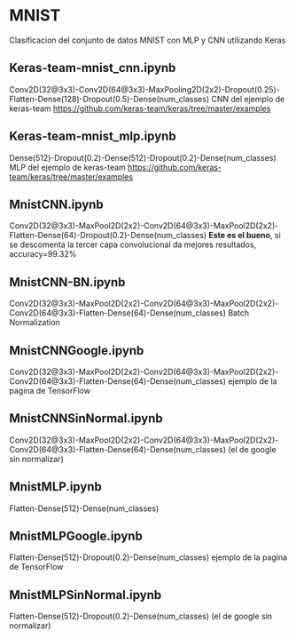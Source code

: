 # MNIST
Clasificacion del conjunto de datos MNIST con MLP y CNN utilizando Keras

## Keras-team-mnist_cnn.ipynb
Conv2D(32@3x3)-Conv2D(64@3x3)-MaxPooling2D(2x2)-Dropout(0.25)-Flatten-Dense(128)-Dropout(0.5)-Dense(num_classes)
CNN del ejemplo de keras-team https://github.com/keras-team/keras/tree/master/examples

## Keras-team-mnist_mlp.ipynb
Dense(512)-Dropout(0.2)-Dense(512)-Dropout(0.2)-Dense(num_classes)
MLP del ejemplo de keras-team https://github.com/keras-team/keras/tree/master/examples

## MnistCNN.ipynb
Conv2D(32@3x3)-MaxPool2D(2x2)-Conv2D(64@3x3)-MaxPool2D(2x2)-Flatten-Dense(64)-Dropout(0.2)-Dense(num_classes)
**Este es el bueno**, si se descomenta la tercer capa convolucional da mejores resultados, accuracy=99.32%

## MnistCNN-BN.ipynb
Conv2D(32@3x3)-MaxPool2D(2x2)-Conv2D(64@3x3)-MaxPool2D(2x2)-Conv2D(64@3x3)-Flatten-Dense(64)-Dense(num_classes)
Batch Normalization

## MnistCNNGoogle.ipynb
Conv2D(32@3x3)-MaxPool2D(2x2)-Conv2D(64@3x3)-MaxPool2D(2x2)-Conv2D(64@3x3)-Flatten-Dense(64)-Dense(num_classes)
ejemplo de la pagina de TensorFlow

## MnistCNNSinNormal.ipynb
Conv2D(32@3x3)-MaxPool2D(2x2)-Conv2D(64@3x3)-MaxPool2D(2x2)-Conv2D(64@3x3)-Flatten-Dense(64)-Dense(num_classes)
(el de google sin normalizar)

## MnistMLP.ipynb
Flatten-Dense(512)-Dense(num_classes)

## MnistMLPGoogle.ipynb
Flatten-Dense(512)-Dropout(0.2)-Dense(num_classes)
ejemplo de la pagina de TensorFlow

## MnistMLPSinNormal.ipynb
Flatten-Dense(512)-Dropout(0.2)-Dense(num_classes)
(el de google sin normalizar)